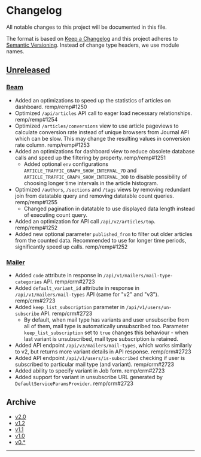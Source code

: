 # Changelog

All notable changes to this project will be documented in this file.

The format is based on [Keep a Changelog](http://keepachangelog.com/) and this project adheres to [Semantic Versioning](http://semver.org/). Instead of change type headers, we use module names.

## [Unreleased]

### [Beam]

- Added an optimizations to speed up the statistics of articles on dashboard. remp/remp#1250
- Optimized `/api/articles` API call to eager load necessary relationships. remp/remp#1254
- Optimized `/articles/conversions` view to use article pageviews to calculate conversion rate instead of unique browsers from Journal API which can be slow. This may change the resulting values in conversion rate column. remp/remp#1253
- Added an optimizations for dashboard view to reduce obsolete database calls and speed up the filtering by property. remp/remp#1251
  - Added optional `env` configurations `ARTICLE_TRAFFIC_GRAPH_SHOW_INTERVAL_7D` and `ARTICLE_TRAFFIC_GRAPH_SHOW_INTERVAL_30D` to disable possibility of choosing longer time intervals in the article histogram.
- Optimized `/authors`, `/sections` and `/tags` views by removing redundant join from datatable query and removing datatable count queries. remp/remp#1255
  - Changed pagination in datatable to use displayed data length instead of executing count query.
- Added an optimization for API call `/api/v2/articles/top`. remp/remp#1252
- Added new optional parameter `published_from` to filter out older articles from the counted data. Recommended to use for longer time periods, significantly speed up calls. remp/remp#1252

### [Mailer]

- Added `code` attribute in response in `/api/v1/mailers/mail-type-categories` API. remp/crm#2723
- Added `default_variant_id` attribute in response in `/api/v1/mailers/mail-types` API (same for "v2" and "v3"). remp/crm#2723
- Added `keep_list_subscription` parameter in `/api/v1/users/un-subscribe` API. remp/crm#2723
  - By default, when mail type has variants and user unsubscribe from all of them, mail type is automatically unsubscribed too. Parameter `keep_list_subscription` set to `true` changes this behaviour - when last variant is unsubscribed, mail type subscription is retained.   
- Added API endpoint `/api/v3/mailers/mail-types`, which works similarly to v2, but returns more variant details in API response. remp/crm#2723
- Added API endpoint `/api/v1/users/is-subscribed` checking if user is subscribed to particular mail type (and variant). remp/crm#2723
- Added ability to specify variant in Job form. remp/crm#2723
- Added support for variant in unsubscribe URL generated by `DefaultServiceParamsProvider`. remp/crm#2723

## Archive

- [v2.0](./changelogs/CHANGELOG-v2.0.md)
- [v1.2](./changelogs/CHANGELOG-v1.2.md)
- [v1.1](./changelogs/CHANGELOG-v1.1.md)
- [v1.0](./changelogs/CHANGELOG-v1.0.md)
- [v0.*](./changelogs/CHANGELOG-v0.md)

---

[Beam]: https://github.com/remp2020/remp/tree/master/Beam
[Campaign]: https://github.com/remp2020/remp/tree/master/Campaign
[Mailer]: https://github.com/remp2020/remp/tree/master/Mailer
[Sso]: https://github.com/remp2020/remp/tree/master/Sso
[Segments]: https://github.com/remp2020/remp/tree/master/Beam/go/cmd/segments
[Tracker]: https://github.com/remp2020/remp/tree/master/Beam/go/cmd/tracker

[Unreleased]: https://github.com/remp2020/remp/compare/2.0.0...master


